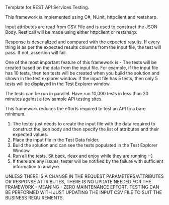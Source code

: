 Template for REST API Services Testing. 

This framework is implemented using C#, NUnit, httpclient and restsharp.

Input attributes are read from CSV File and is used to construct the JSON Body. Rest call will be made using either httpclient or restsharp.

Response is deserialized and compared with the expected results. If every thing is as per the expected results columns from the input file, the test will pass. If not, assertion will fail.

One of the most important feature of this framework is - The tests will be created based on the data from the input file. For example, if the input file has 10 tests, then ten tests will be created when you build the solution and shown in the test explorer window. If the input file has 5 tests, then only 5 tests will be displayed in the Test Explorer window.

The tests can be run in parallel. Have run 10,000 tests in less than 20 minutes against a few sample API testing sites.

This framework reduces the efforts required to test an API to a bare minimum.

1. The tester just needs to create the input file with the data required to construct the json body and then specify the list of attributes and their expected values. 
2. Place the input file in the Test Data folder.
3. Build the solution and can see the tests populated in the Test Explorer Window
4. Run all the tests. Sit back, rleax and enjoy while they are running :-)
5. If there are any issues, tester will be notified by the failure with sufficient information to analyse.

UNLESS THERE IS A CHANGE IN THE REQUEST PARAMETERS/ATTRIBUTES OR RESPONSE ATTRIBUTES, THERE IS NO UPDATE NEEDED FOR THE FRAMEWORK - MEANING - ZERO MAINTENANCE EFFORT.
TESTING CAN BE PERFORMED WITH JUST UPDATING THE INPUT CSV FILE TO SUIT THE BUSINESS REQUIREMENTS.







